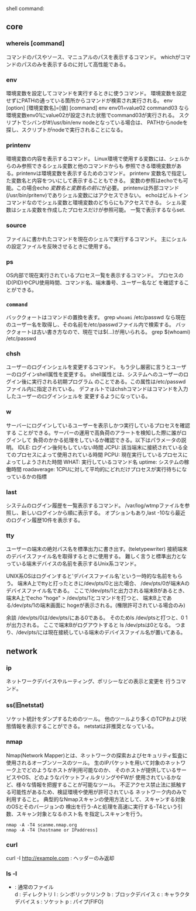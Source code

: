 shell command:

## core
### whereis [command]
コマンドのパスやソース、マニュアルのパスを表示するコマンド。
whichがコマンドのパスのみを表示するのに対して高性能である。

### env
環境変数を設定してコマンドを実行するときに使うコマンド。
環境変数を設定せずにPATHの通っている箇所からコマンドが検索され実行される。
env [option] [環境変数名]=[値] [command]
env env01=value02 command03
なら環境変数env01にvalue02が設定された状態でcommand03が実行される。
スクリプトでシバンが#!/usr/bin/env nodeとなっている場合は、
PATHからnodeを探し、スクリプトがnodeで実行されることになる。

### printenv
環境変数の内容を表示するコマンド。
Linux環境で使用する変数には、シェルからのみ参照できるシェル変数と他のコマンドからも
参照できる環境変数がある。printenvは環境変数を表示するためのコマンド。
printenv 変数名で指定した変数名と内容をついにして表示することもできる。
変数の参照はechoでも可能。この場合echo $変数名と変数名の前に$が必要。
printenvは外部コマンド(/usr/bin/pritenv)でありシェル変数にはアクセスできない。
echoはビルトインコマンドなのでシェル変数と環境変数のどちらにもアクセスできる。
シェル変数はシェル変数を作成したプロセスだけが参照可能。
一覧で表示するならset.

### source
ファイルに書かれたコマンドを現在のシェルで実行するコマンド。
主にシェルの設定ファイルを反映させるときに使用する。

### ps
OS内部で現在実行されているプロセス一覧を表示するコマンド。
プロセスのID(PID)やCPU使用時間、コマンド名、端末番号、ユーザー名など
を確認することができる。

### `command`
バッククォートはコマンドの置換を表す。
grep `whoami` /etc/passwd
なら現在のユーザー名を取得し、その名前を/etc/passwdファイル内で検索する。
バッククォートは古い書き方なので、現在では$(...)が用いられる。
grep $(whoami) /etc/passwd

### chsh
ユーザーのログインシェルを変更するコマンド。
もう少し厳密に言うとユーザーのログインshell属性を変更する。
shell属性とは、システムへのユーザーのログイン後に実行される初期プログラム
のことである。この属性は/etc/passwdファイル内に指定されている。
デフォルトではchshコマンドはコマンドを入力したユーザーのログインシェルを
変更するようになっている。

### w
サーバーにログインしているユーザーを表示しかつ実行しているプロセスを確認する
ことができる。サーバーの運用で高負荷のアラートを検知した際に誰がログインして
負荷のかかる処理をしているか確認できる。以下はパラメータの説明。
IDLE: ログイン後何もしていない時間
JCPU: 該当端末に接続されている全てのプロセスによって使用されている時間
PCPU: 現在実行しているプロセスによってしようされた時間
WHAT: 実行しているコマンド名
uptime: システムの稼働時間
roadaverage: 1CPUに対して平均的にどれだけプロセスが実行待ちになっているかの指標

### last
システムのログイン履歴を一覧表示するコマンド。
/var/log/wtmpファイルを参照し、新しいログインから順に表示する。
オプションもあり,last -10なら最近のログイン履歴10件を表示する。

### tty
ユーザーの端末の絶対パス名を標準出力に書き出す。(teletypewriter)
接続端末のデバイスファイル名を取得するときに使用する。
難しく言うと標準出力となっている端末デバイスの名前を表示するUnix系コマンド。

UNIX系OSはログインすると'デバイスファイル名'という一時的な名前をもらう。
端末A上でttyと打ったときに/dev/pts/0と出た場合、
/dev/pts/0が端末Aのデバイスファイル名である。
ここで/dev/pts/1と出力される端末Bがあるとき、
端末A上でecho "hoge" > /dev/pts/1とコマンドを打つと、
端末B上である/dev/pts/1の端末画面に
hogeが表示される。(権限許可されている場合のみ)

余談
/dev/pts/0は/dev/pts/にある0である。
そのためls /dev/ptsと打つと、0 1 が出力される。
ここで端末Bがログアウトすると
ls /dev/ptsは0となる。
つまり、/dev/pts/には現在接続している端末のデバイスファイル名が置いてある。

## network
### ip
ネットワークデバイスやルーティング、ポリシーなどの表示と変更を
行うコマンド。

### ss(旧netstat)
ソケット統計をダンプするためのツール。
他のツールより多くのTCPおよび状態情報を表示することができる。
netstatは非推奨となっている。

### nmap
Nmap(Network Mapper)とは、ネットワークの探索およびセキュリティ監査に
使用されるオーブンソースのツール。
生のIPパケットを用いて対象のネットワーク上でどのようなホストが利用可能なのか、
そのホストが提供しているサービスやOS、どのようなパケットフィルタリングやFWが
使用されているかなど、様々な情報を把握することが可能なツール。
不正アクセス禁止法に抵触する可能性があるため、検証環境や使用が許可されている
ネットワーク内のみで利用すること。
典型的なNmapスキャンの使用方法として、スキャンする対象のOSとそのバージョンの
検出を行う-Aと処理を高速に実行する-T4という引数、スキャン対象となるホスト名
を指定しスキャンを行う。

```
nmap -A -T4 scanme.nmap.org
nmap -A -T4 [hostname or IPaddress]
```

### curl
curl -I http://example.com : ヘッダーのみ返却

### ls -l
- : 通常のファイル  
d : ディレクトリ
l : シンボリックリンク
b : ブロックデバイス
c : キャラクタデバイス
s : ソケット
p : パイプ(FIFO)
